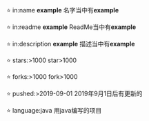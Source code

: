:star: in:name **example** 名字当中有**example**

:star: in:readme **example** ReadMe当中有**example**

:star: in:description **example** 描述当中有**example**

:star: stars:>1000 star>1000

:star: forks:>1000 fork>1000

:star: pushed:>2019-09-01 2019年9月1日后有更新的

:star: language:java 用java编写的项目

